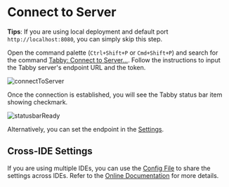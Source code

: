 # Connect to Server

**Tips**: If you are using local deployment and default port `http://localhost:8080`, you can simply skip this step.

Open the command palette (`Ctrl+Shift+P` or `Cmd+Shift+P`) and search for the command [Tabby: Connect to Server...](command:tabby.setApiEndpoint). Follow the instructions to input the Tabby server's endpoint URL and the token.

![connectToServer](./connectToServer.png)

Once the connection is established, you will see the Tabby status bar item showing checkmark.

![statusbarReady](./statusbarReady.png)

Alternatively, you can set the endpoint in the [Settings](command:tabby.openSettings).

## Cross-IDE Settings

If you are using multiple IDEs, you can use the [Config File](command:tabby.openTabbyAgentSettings) to share the settings across IDEs. Refer to the [Online Documentation](https://tabby.tabbyml.com/docs/extensions/configurations/) for more details.
